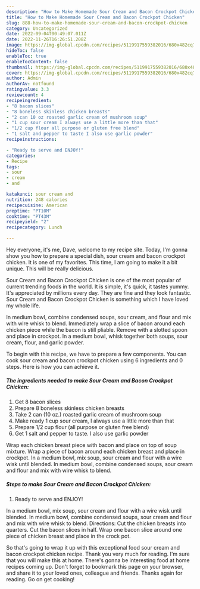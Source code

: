 ```yaml
---
description: "How to Make Homemade Sour Cream and Bacon Crockpot Chicken"
title: "How to Make Homemade Sour Cream and Bacon Crockpot Chicken"
slug: 888-how-to-make-homemade-sour-cream-and-bacon-crockpot-chicken
category: Uncategorized
date: 2022-09-04T00:49:07.011Z
date: 2022-11-26T16:26:51.208Z
image: https://img-global.cpcdn.com/recipes/5119917559382016/680x482cq70/sour-cream-and-bacon-crockpot-chicken-recipe-main-photo.jpg
hideToc: false
enableToc: true
enableTocContent: false
thumbnail: https://img-global.cpcdn.com/recipes/5119917559382016/680x482cq70/sour-cream-and-bacon-crockpot-chicken-recipe-main-photo.jpg
cover: https://img-global.cpcdn.com/recipes/5119917559382016/680x482cq70/sour-cream-and-bacon-crockpot-chicken-recipe-main-photo.jpg
author: Admin
authorAv: notfound
ratingvalue: 3.3
reviewcount: 4
recipeingredient:
- "8 bacon slices"
- "8 boneless skinless chicken breasts"
- "2 can 10 oz roasted garlic cream of mushroom soup"
- "1 cup sour cream I always use a little more than that"
- "1/2 cup flour all purpose or gluten free blend"
- "1 salt and pepper to taste I also use garlic powder"
recipeinstructions:

- "Ready to serve and ENJOY!"
categories:
- Recipe
tags:
- sour
- cream
- and

katakunci: sour cream and 
nutrition: 248 calories
recipecuisine: American
preptime: "PT10M"
cooktime: "PT43M"
recipeyield: "2"
recipecategory: Lunch

---
```



Hey everyone, it's me, Dave, welcome to my recipe site. Today, I'm gonna show you how to prepare a special dish, sour cream and bacon crockpot chicken. It is one of my favorites. This time, I am going to make it a bit unique. This will be really delicious.

Sour Cream and Bacon Crockpot Chicken is one of the most popular of current trending foods in the world. It is simple, it's quick, it tastes yummy. It's appreciated by millions every day. They are fine and they look fantastic. Sour Cream and Bacon Crockpot Chicken is something which I have loved my whole life.

In medium bowl, combine condensed soups, sour cream, and flour and mix with wire whisk to blend. Immediately wrap a slice of bacon around each chicken piece while the bacon is still pliable. Remove with a slotted spoon and place in crockpot. In a medium bowl, whisk together both soups, sour cream, flour, and garlic powder.


To begin with this recipe, we have to prepare a few components. You can cook sour cream and bacon crockpot chicken using 6 ingredients and 0 steps. Here is how you can achieve it.

<!--inarticleads1-->

##### The ingredients needed to make Sour Cream and Bacon Crockpot Chicken:

1. Get 8 bacon slices
1. Prepare 8 boneless skinless chicken breasts
1. Take 2 can (10 oz.) roasted garlic cream of mushroom soup
1. Make ready 1 cup sour cream, I always use a little more than that
1. Prepare 1/2 cup flour (all purpose or gluten free blend)
1. Get 1 salt and pepper to taste. I also use garlic powder


Wrap each chicken breast piece with bacon and place on top of soup mixture. Wrap a piece of bacon around each chicken breast and place in crockpot. In a medium bowl, mix soup, sour cream and flour with a wire wisk until blended. In medium bowl, combine condensed soups, sour cream and flour and mix with wire whisk to blend. 

<!--inarticleads2-->

##### Steps to make Sour Cream and Bacon Crockpot Chicken:


1. Ready to serve and ENJOY!

In a medium bowl, mix soup, sour cream and flour with a wire wisk until blended. In medium bowl, combine condensed soups, sour cream and flour and mix with wire whisk to blend. Directions: Cut the chicken breasts into quarters. Cut the bacon slices in half. Wrap one bacon slice around one piece of chicken breast and place in the crock pot. 

So that's going to wrap it up with this exceptional food sour cream and bacon crockpot chicken recipe. Thank you very much for reading. I'm sure that you will make this at home. There's gonna be interesting food at home recipes coming up. Don't forget to bookmark this page on your browser, and share it to your loved ones, colleague and friends. Thanks again for reading. Go on get cooking!
